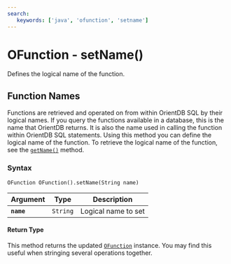```yaml
---
search:
   keywords: ['java', 'ofunction', 'setname']
---
```


# OFunction - setName()

Defines the logical name of the function.

## Function Names

Functions are retrieved and operated on from within OrientDB SQL by their logical names.  If you query the functions available in a database, this is the name that OrientDB returns.  It is also the name used in calling the function within OrientDB SQL statements.  Using this method you can define the logical name of the function. To retrieve the logical name of the function, see the [`getName()`](getName.md) method.

### Syntax

```
OFunction OFunction().setName(String name)
```

| Argument | Type | Description |
|---|---|---|
| **`name`** | `String` | Logical name to set |

#### Return Type

This method returns the updated [`OFunction`](../OFunction.md) instance.  You may find this useful when stringing several operations together.


